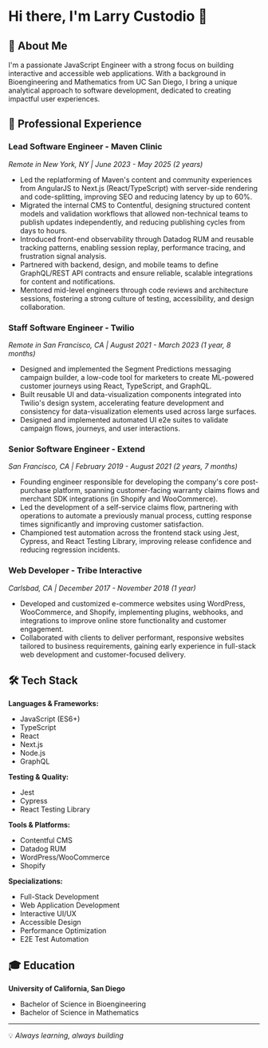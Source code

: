 # Hi there, I'm Larry Custodio 👋

## 🚀 About Me

I'm a passionate JavaScript Engineer with a strong focus on building interactive and accessible web applications. With a background in Bioengineering and Mathematics from UC San Diego, I bring a unique analytical approach to software development, dedicated to creating impactful user experiences.

## 💼 Professional Experience

### Lead Software Engineer - Maven Clinic
*Remote in New York, NY | June 2023 - May 2025 (2 years)*
- Led the replatforming of Maven's content and community experiences from AngularJS to Next.js (React/TypeScript) with server-side rendering and code-splitting, improving SEO and reducing latency by up to 60%.
- Migrated the internal CMS to Contentful, designing structured content models and validation workflows that allowed non-technical teams to publish updates independently, and reducing publishing cycles from days to hours.
- Introduced front-end observability through Datadog RUM and reusable tracking patterns, enabling session replay, performance tracing, and frustration signal analysis.
- Partnered with backend, design, and mobile teams to define GraphQL/REST API contracts and ensure reliable, scalable integrations for content and notifications.
- Mentored mid-level engineers through code reviews and architecture sessions, fostering a strong culture of testing, accessibility, and design collaboration.

### Staff Software Engineer - Twilio
*Remote in San Francisco, CA | August 2021 - March 2023 (1 year, 8 months)*
- Designed and implemented the Segment Predictions messaging campaign builder, a low-code tool for marketers to create ML-powered customer journeys using React, TypeScript, and GraphQL.
- Built reusable UI and data-visualization components integrated into Twilio's design system, accelerating feature development and consistency for data-visualization elements used across large surfaces.
- Designed and implemented automated UI e2e suites to validate campaign flows, journeys, and user interactions.

### Senior Software Engineer - Extend
*San Francisco, CA | February 2019 - August 2021 (2 years, 7 months)*
- Founding engineer responsible for developing the company's core post-purchase platform, spanning customer-facing warranty claims flows and merchant SDK integrations (in Shopify and WooCommerce).
- Led the development of a self-service claims flow, partnering with operations to automate a previously manual process, cutting response times significantly and improving customer satisfaction.
- Championed test automation across the frontend stack using Jest, Cypress, and React Testing Library, improving release confidence and reducing regression incidents.

### Web Developer - Tribe Interactive
*Carlsbad, CA | December 2017 - November 2018 (1 year)*
- Developed and customized e-commerce websites using WordPress, WooCommerce, and Shopify, implementing plugins, webhooks, and integrations to improve online store functionality and customer engagement.
- Collaborated with clients to deliver performant, responsive websites tailored to business requirements, gaining early experience in full-stack web development and customer-focused delivery.

## 🛠️ Tech Stack

**Languages & Frameworks:**
- JavaScript (ES6+)
- TypeScript
- React
- Next.js
- Node.js
- GraphQL

**Testing & Quality:**
- Jest
- Cypress
- React Testing Library

**Tools & Platforms:**
- Contentful CMS
- Datadog RUM
- WordPress/WooCommerce
- Shopify

**Specializations:**
- Full-Stack Development
- Web Application Development
- Interactive UI/UX
- Accessible Design
- Performance Optimization
- E2E Test Automation

## 🎓 Education

**University of California, San Diego**
- Bachelor of Science in Bioengineering
- Bachelor of Science in Mathematics

---

💡 *Always learning, always building*
